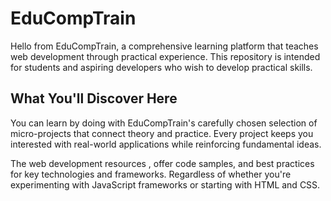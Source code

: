 # EduCompTrain

Hello from EduCompTrain, a comprehensive learning platform that teaches web development through practical experience.  This repository is intended for students and aspiring developers who wish to develop practical skills.


## What You'll Discover Here

You can learn by doing with EduCompTrain's carefully chosen selection of micro-projects that connect theory and practice.  Every project keeps you interested with real-world applications while reinforcing fundamental ideas. 

The web development resources , offer code samples, and best practices for key technologies and frameworks.  Regardless of whether you're experimenting with JavaScript frameworks or starting with HTML and CSS.
